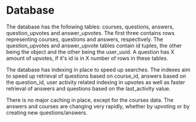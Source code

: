 # Database

The database has the following tables: courses, questions, answers, question_upvotes and answer_upvotes. The first three contains rows representing courses, questions and answers, respectively.
The question_upvotes and answer_upvote tables contain id tuples, the other being the object and the other being the user_uuid. A question has X amount of upvotes, if it's id is in X number of rows in these
tables. 

The database has indexing in place to speed up searches. The indexes aim to speed up retrieval of questions based on course_id, answers based on the question_id, user activity related indexing in upvotes as well as
faster retrieval of answers and questions based on the last_activity value.

There is no major caching in place, except for the courses data. The answers and courses are changing very rapidly, whether by upvoting or by creating new questions/answers.